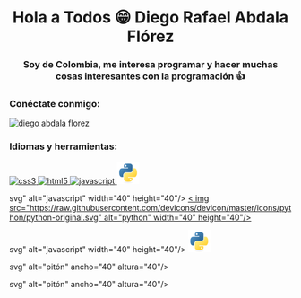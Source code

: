 <h1 align="center">Hola a Todos 😁 Diego Rafael Abdala Flórez</h1>
<h3 align="center">Soy de Colombia, me interesa programar y hacer muchas cosas interesantes con la programación 👍</h3>

<h3 align="left">Conéctate conmigo:</h3>
<p align="left">
<a href="https://fb.com/diego abdala florez" target="blank"><img align=" center" src="https://raw.githubusercontent.com/rahuldkjain/github-profile-readme-generator/master/src/images/icons/Social/facebook.svg" alt="diego abdala florez" height="30 " width="40" /></a>
</p>

<h3 align="left">Idiomas y herramientas:</h3>
<p align="left"> <a href="https://www.w3schools.com/css/" target="_blank" rel="noreferrer"> <img src="https://raw.githubusercontent. com/devicons/devicon/master/icons/css3/css3-original-wordmark.svg" alt="css3" width="40" height="40"/> </a> <a href="https:// www.w3.org/html/" target="_blank" rel="noreferrer"> <img src="https://raw.githubusercontent.com/devicons/devicon/master/icons/html5/html5-original-wordmark .svg" alt="html5" width="40" height="40"/> </a> <a href="https://developer.mozilla.org/en-US/docs/Web/JavaScript" target="_blank" rel="noreferrer"> <img src="https://raw.githubusercontent.com/devicons/devicon/master/icons/javascript/javascript- original.svg" alt="javascript" width="40" height="40"/> </a> <a href="https://www.python.org" target="_blank" rel="noreferrer"> <img src="https://raw.githubusercontent.com/devicons/devicon/master/icons/python/python-original.svg" alt="python" width="40" height="40"/> </a> </p> svg" alt="javascript" width="40" height="40"/> </a> <a href="https://www.python.org" target="_blank" rel="noreferrer"> < img src="https://raw.githubusercontent.com/devicons/devicon/master/icons/python/python-original.svg" alt="python" width="40" height="40"/> </a> </p> svg" alt="javascript" width="40" height="40"/> </a> <a href="https://www.python.org" target="_blank" rel="noreferrer"> <img src="https://raw.githubusercontent.com/devicons/devicon/master/icons/python/python-original.svg" alt="python" width="40" height="40"/> </a> </p> svg" alt="pitón" ancho="40" altura="40"/> </a> </p> svg" alt="pitón" ancho="40" altura="40"/> </a> </p>
